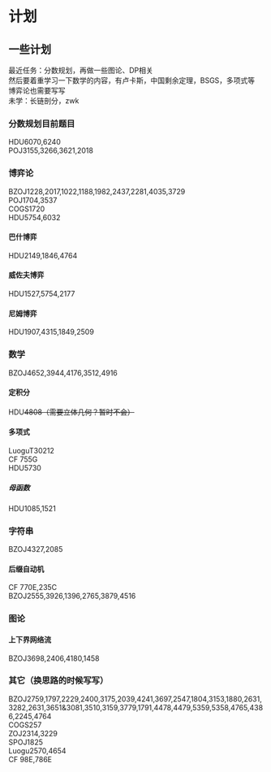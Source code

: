 # 计划
## 一些计划
最近任务：分数规划，再做一些图论、DP相关  
然后要着重学习一下数学的内容，有卢卡斯，中国剩余定理，BSGS，多项式等  
博弈论也需要写写  
未学：长链剖分，zwk

### 分数规划目前题目  
HDU6070,6240  
POJ3155,3266,3621,2018

### 博弈论  
BZOJ1228,2017,1022,1188,1982,2437,2281,4035,3729  
POJ1704,3537  
COGS1720  
HDU5754,6032
#### 巴什博弈
HDU2149,1846,4764
#### 威佐夫博弈
HDU1527,5754,2177
#### 尼姆博弈
HDU1907,4315,1849,2509

### 数学  
BZOJ4652,3944,4176,3512,4916
#### 定积分
HDU~~4808（需要立体几何？暂时不会）~~
#### 多项式
LuoguT30212  
CF 755G  
HDU5730
##### 母函数
HDU1085,1521

### 字符串
BZOJ4327,2085
#### 后缀自动机
CF 770E,235C  
BZOJ2555,3926,1396,2765,3879,4516

### 图论
#### 上下界网络流 
BZOJ3698,2406,4180,1458

### 其它（换思路的时候写写）  
BZOJ2759,1797,2229,2400,3175,2039,4241,3697,2547,1804,3153,1880,2631,3282,2631,3651&3081,3510,3159,3779,1791,4478,4479,5359,5358,4765,4386,2245,4764  
COGS257  
ZOJ2314,3229  
SPOJ1825  
Luogu2570,4654  
CF 98E,786E